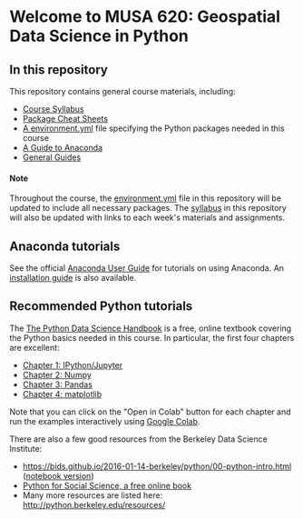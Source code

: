 # Welcome to MUSA 620: Geospatial Data Science in Python

## In this repository

This repository contains general course materials, including:

- [Course Syllabus](syllabus.md)
- [Package Cheat Sheets](./cheatsheets)
- [A environment.yml](environment.yml) file specifying the Python packages needed in this course
- [A Guide to Anaconda](anaconda-guide)
- [General Guides](./general-guides)

#### Note

Throughout the course, the [environment.yml](environment.yml) file in this repository will be updated to include all necessary packages.
The [syllabus](syllabus.md) in this repository will also be updated with links to each week's materials and assignments.

## Anaconda tutorials

See the official [Anaconda User Guide](https://docs.anaconda.com/anaconda/user-guide/) for tutorials on using Anaconda. An [installation guide](https://docs.anaconda.com/anaconda/install/) is also available.

## Recommended Python tutorials

The [The Python Data Science Handbook](https://jakevdp.github.io/PythonDataScienceHandbook/) is a free, online textbook covering the Python basics needed in this course. In particular, the first four chapters are excellent:

- [Chapter 1: IPython/Jupyter](https://jakevdp.github.io/PythonDataScienceHandbook/01.00-ipython-beyond-normal-python.html)
- [Chapter 2: Numpy](https://jakevdp.github.io/PythonDataScienceHandbook/02.00-introduction-to-numpy.html)
- [Chapter 3: Pandas](https://jakevdp.github.io/PythonDataScienceHandbook/03.00-introduction-to-pandas.html)
- [Chapter 4: matplotlib](https://jakevdp.github.io/PythonDataScienceHandbook/04.00-introduction-to-matplotlib.html)

Note that you can click on the "Open in Colab" button for each chapter and run the examples interactively using [Google Colab](https://colab.research.google.com).

There are also a few good resources from the Berkeley Data Science Institute:

- https://bids.github.io/2016-01-14-berkeley/python/00-python-intro.html ([notebook version](https://bids.github.io/2016-01-14-berkeley/python/00-python-intro.ipynb))
- [Python for Social Science, a free online book](https://gawron.sdsu.edu/python_for_ss/course_core/book_draft/index.html)
- Many more resources are listed here: http://python.berkeley.edu/resources/
